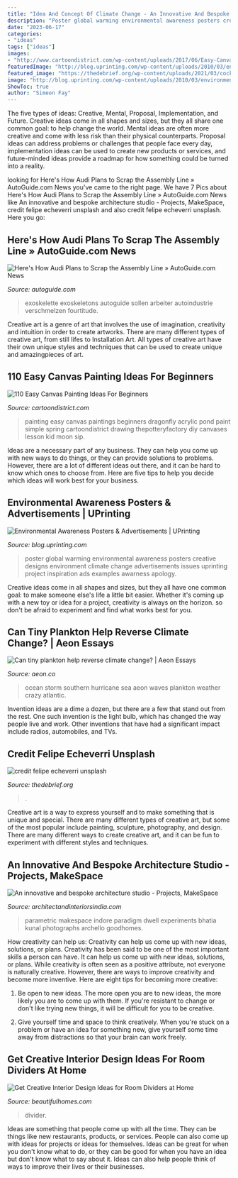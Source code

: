 ```yaml
---
title: "Idea And Concept Of Climate Change - An Innovative And Bespoke Architecture Studio"
description: "Poster global warming environmental awareness posters creative designs environment climate change advertisements issues uprinting project inspiration ads examples awarness apology"
date: "2023-06-17"
categories:
- "ideas"
tags: ["ideas"]
images:
- "http://www.cartoondistrict.com/wp-content/uploads/2017/06/Easy-Canvas-Painting-Ideas-For-Beginners26.jpg"
featuredImage: "http://blog.uprinting.com/wp-content/uploads/2010/03/environmental-awareness-posters-01.png"
featured_image: "https://thedebrief.org/wp-content/uploads/2021/03/cockpit-1400x824.jpg"
image: "http://blog.uprinting.com/wp-content/uploads/2010/03/environmental-awareness-posters-01.png"
ShowToc: true
author: "Simeon Fay"
---
```



The five types of ideas: Creative, Mental, Proposal, Implementation, and Future.
Creative ideas come in all shapes and sizes, but they all share one common goal: to help change the world. Mental ideas are often more creative and come with less risk than their physical counterparts. Proposal ideas can address problems or challenges that people face every day, implementation ideas can be used to create new products or services, and future-minded ideas provide a roadmap for how something could be turned into a reality.

	

		
looking for Here&#039;s How Audi Plans to Scrap the Assembly Line » AutoGuide.com News you've came to the right page. We have 7 Pics about Here&#039;s How Audi Plans to Scrap the Assembly Line » AutoGuide.com News like An innovative and bespoke architecture studio - Projects, MakeSpace, credit felipe echeverri unsplash and also credit felipe echeverri unsplash. Here you go:
		
    
## Here&#039;s How Audi Plans To Scrap The Assembly Line » AutoGuide.com News

<img loading=lazy src="https://www.autoguide.com/blog/wp-content/gallery/audi-smart-factory-modular-assembly/Audi-Smart-Factory-SUPPLIED-1600x1067-004.jpg" onerror="this.onerror=null;this.src='https://tse1.mm.bing.net/th?id=OIP.VyFafT2sEnyXs3s4JxJYCQHaFj&amp;pid=15.1';" alt="Here&#039;s How Audi Plans to Scrap the Assembly Line » AutoGuide.com News">

_Source: autoguide.com_

>exoskelette exoskeletons autoguide sollen arbeiter autoindustrie verschmelzen fourtitude. 

	

Creative art is a genre of art that involves the use of imagination, creativity and intuition in order to create artworks. There are many different types of creative art, from still lifes to Installation Art. All types of creative art have their own unique styles and techniques that can be used to create unique and amazingpieces of art.

    
## 110 Easy Canvas Painting Ideas For Beginners

<img loading=lazy src="http://www.cartoondistrict.com/wp-content/uploads/2017/06/Easy-Canvas-Painting-Ideas-For-Beginners26.jpg" onerror="this.onerror=null;this.src='https://tse2.mm.bing.net/th?id=OIP.7pMD6PMLYGFTfIWW_LqrnAHaJZ&amp;pid=15.1';" alt="110 Easy Canvas Painting Ideas For Beginners">

_Source: cartoondistrict.com_

>painting easy canvas paintings beginners dragonfly acrylic pond paint simple spring cartoondistrict drawing thepotteryfactory diy canvases lesson kid moon sip. 

	

Ideas are a necessary part of any business. They can help you come up with new ways to do things, or they can provide solutions to problems. However, there are a lot of different ideas out there, and it can be hard to know which ones to choose from. Here are five tips to help you decide which ideas will work best for your business.

    
## Environmental Awareness Posters &amp; Advertisements | UPrinting

<img loading=lazy src="http://blog.uprinting.com/wp-content/uploads/2010/03/environmental-awareness-posters-01.png" onerror="this.onerror=null;this.src='https://tse3.mm.bing.net/th?id=OIP.GARX9F-VzfmLtcZSix4lNQHaKY&amp;pid=15.1';" alt="Environmental Awareness Posters &amp; Advertisements | UPrinting">

_Source: blog.uprinting.com_

>poster global warming environmental awareness posters creative designs environment climate change advertisements issues uprinting project inspiration ads examples awarness apology. 

	

Creative ideas come in all shapes and sizes, but they all have one common goal: to make someone else's life a little bit easier. Whether it's coming up with a new toy or idea for a project, creativity is always on the horizon. so don't be afraid to experiment and find what works best for you.

    
## Can Tiny Plankton Help Reverse Climate Change? | Aeon Essays

<img loading=lazy src="https://nu.aeon.co/images/04efb9b6-46fe-423f-b049-59ac1f7377ab/header_Southern-Ocean.jpg" onerror="this.onerror=null;this.src='https://tse2.mm.bing.net/th?id=OIP.RFamEQ-yHjoTbQBaUyELtwHaEo&amp;pid=15.1';" alt="Can tiny plankton help reverse climate change? | Aeon Essays">

_Source: aeon.co_

>ocean storm southern hurricane sea aeon waves plankton weather crazy atlantic. 

	

Invention ideas are a dime a dozen, but there are a few that stand out from the rest. One such invention is the light bulb, which has changed the way people live and work. Other inventions that have had a significant impact include radios, automobiles, and TVs.

    
## Credit Felipe Echeverri Unsplash

<img loading=lazy src="https://thedebrief.org/wp-content/uploads/2021/03/cockpit-1400x824.jpg" onerror="this.onerror=null;this.src='https://tse2.mm.bing.net/th?id=OIP.v9qZYsJClbPYyH8ivvQqUgHaEW&amp;pid=15.1';" alt="credit felipe echeverri unsplash">

_Source: thedebrief.org_

>. 

	

Creative art is a way to express yourself and to make something that is unique and special. There are many different types of creative art, but some of the most popular include painting, sculpture, photography, and design. There are many different ways to create creative art, and it can be fun to experiment with different styles and techniques.

    
## An Innovative And Bespoke Architecture Studio - Projects, MakeSpace

<img loading=lazy src="https://www.architectandinteriorsindia.com/public/images/2020/05/22/SKB_24176_FinalJPG1500.jpg" onerror="this.onerror=null;this.src='https://tse4.mm.bing.net/th?id=OIP.BVenkhQQs52F1NrliRgPZQHaFN&amp;pid=15.1';" alt="An innovative and bespoke architecture studio - Projects, MakeSpace">

_Source: architectandinteriorsindia.com_

>parametric makespace indore paradigm dwell experiments bhatia kunal photographs archello goodhomes. 

	

How creativity can help us: Creativity can help us come up with new ideas, solutions, or plans.
Creativity has been said to be one of the most important skills a person can have. It can help us come up with new ideas, solutions, or plans. While creativity is often seen as a positive attribute, not everyone is naturally creative. However, there are ways to improve creativity and become more inventive. Here are eight tips for becoming more creative: 
1. Be open to new ideas. The more open you are to new ideas, the more likely you are to come up with them. If you're resistant to change or don't like trying new things, it will be difficult for you to be creative.

2. Give yourself time and space to think creatively. When you're stuck on a problem or have an idea for something new, give yourself some time away from distractions so that your brain can work freely.

    
## Get Creative Interior Design Ideas For Room Dividers At Home

<img loading=lazy src="https://www.beautifulhomes.com/content/dam/beautifulhomes/images/202010/room-divider/installing-room-divider-to-segregate-the-space.jpg" onerror="this.onerror=null;this.src='https://tse2.mm.bing.net/th?id=OIP.SDb5X8ULS2qZhB5exkDk8gHaLH&amp;pid=15.1';" alt="Get Creative Interior Design Ideas for Room Dividers at Home">

_Source: beautifulhomes.com_

>divider. 

	

Ideas are something that people come up with all the time. They can be things like new restaurants, products, or services. People can also come up with ideas for projects or ideas for themselves. Ideas can be great for when you don't know what to do, or they can be good for when you have an idea but don't know what to say about it. Ideas can also help people think of ways to improve their lives or their businesses.


